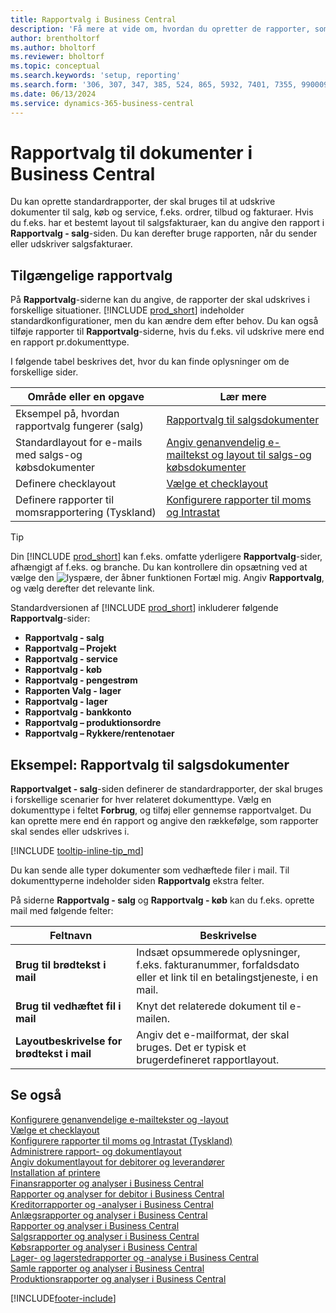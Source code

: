```yaml
---
title: Rapportvalg i Business Central
description: 'Få mere at vide om, hvordan du opretter de rapporter, som bruges til at udskrive forskellige typer dokumenter i Business Central.'
author: brentholtorf
ms.author: bholtorf
ms.reviewer: bholtorf
ms.topic: conceptual
ms.search.keywords: 'setup, reporting'
ms.search.form: '306, 307, 347, 385, 524, 865, 5932, 7401, 7355, 99000917'
ms.date: 06/13/2024
ms.service: dynamics-365-business-central
---
```

# <a name="report-selection-for-documents-in-business-central"></a>Rapportvalg til dokumenter i Business Central

Du kan oprette standardrapporter, der skal bruges til at udskrive dokumenter til salg, køb og service, f.eks. ordrer, tilbud og fakturaer. Hvis du f.eks. har et bestemt layout til salgsfakturaer, kan du angive den rapport i **Rapportvalg - salg**-siden. Du kan derefter bruge rapporten, når du sender eller udskriver salgsfakturaer.  

## <a name="available-report-selections"></a>Tilgængelige rapportvalg

På **Rapportvalg**-siderne kan du angive, de rapporter der skal udskrives i forskellige situationer. [!INCLUDE [prod_short](includes/prod_short.md)] indeholder standardkonfigurationer, men du kan ændre dem efter behov. Du kan også tilføje rapporter til **Rapportvalg**-siderne, hvis du f.eks. vil udskrive mere end en rapport pr.dokumenttype. 

I følgende tabel beskrives det, hvor du kan finde oplysninger om de forskellige sider.  

|Område eller en opgave  |Lær mere|
|--------------|----------|
|Eksempel på, hvordan rapportvalg fungerer (salg)|[Rapportvalg til salgsdokumenter](#example-report-selection-for-sales-documents)|
|Standardlayout for e-mails med salgs-og købsdokumenter  |[Angiv genanvendelig e-mailtekst og layout til salgs-og købsdokumenter](admin-how-setup-email.md#set-up-reusable-email-texts-and-layouts) |
|Definere checklayout     |[Vælge et checklayout](finance-how-define-check-layouts.md) |
|Definere rapporter til momsrapportering (Tyskland)|[Konfigurere rapporter til moms og Intrastat](LocalFunctionality/Germany/how-to-set-up-reports-for-vat-and-intrastat.md) |

> [!TIP]
> Din [!INCLUDE [prod_short](includes/prod_short.md)] kan f.eks. omfatte yderligere **Rapportvalg**-sider, afhængigt af f.eks. og branche. Du kan kontrollere din opsætning ved at vælge den ![lyspære, der åbner funktionen Fortæl mig.](media/ui-search/search_small.png "Fortæl mig, hvad du vil foretage dig") Angiv **Rapportvalg**, og vælg derefter det relevante link.

Standardversionen af [!INCLUDE [prod_short](includes/prod_short.md)] inkluderer følgende **Rapportvalg**-sider:

* **Rapportvalg - salg**  
* **Rapportvalg – Projekt**  
* **Rapportvalg - service**
* **Rapportvalg - køb**  
* **Rapportvalg - pengestrøm**  
* **Rapporten Valg - lager**  
* **Rapportvalg - lager**  
* **Rapportvalg - bankkonto**  
* **Rapportvalg – produktionsordre**  
* **Rapportvalg – Rykkere/rentenotaer**  

## <a name="example-report-selection-for-sales-documents"></a>Eksempel: Rapportvalg til salgsdokumenter

**Rapportvalget - salg**-siden definerer de standardrapporter, der skal bruges i forskellige scenarier for hver relateret dokumenttype. Vælg en dokumenttype i feltet **Forbrug**, og tilføj eller gennemse rapportvalget. Du kan oprette mere end én rapport og angive den rækkefølge, som rapporter skal sendes eller udskrives i.  

[!INCLUDE [tooltip-inline-tip_md](includes/tooltip-inline-tip_md.md)]

Du kan sende alle typer dokumenter som vedhæftede filer i mail. Til dokumenttyperne indeholder siden **Rapportvalg** ekstra felter.  

På siderne **Rapportvalg - salg** og **Rapportvalg - køb** kan du f.eks. oprette mail med følgende felter:

|Feltnavn |Beskrivelse  |
|-----------|-------------|
|**Brug til brødtekst i mail**| Indsæt opsummerede oplysninger, f.eks. fakturanummer, forfaldsdato eller et link til en betalingstjeneste, i en mail.        |
|**Brug til vedhæftet fil i mail**| Knyt det relaterede dokument til e-mailen.|
|**Layoutbeskrivelse for brødtekst i mail**|Angiv det e-mailformat, der skal bruges. Det er typisk et brugerdefineret rapportlayout. |

## <a name="see-also"></a>Se også

[Konfigurere genanvendelige e-mailtekster og -layout](admin-how-setup-email.md#set-up-reusable-email-texts-and-layouts)  
[Vælge et checklayout](finance-how-define-check-layouts.md)  
[Konfigurere rapporter til moms og Intrastat (Tyskland)](LocalFunctionality/Germany/how-to-set-up-reports-for-vat-and-intrastat.md)  
[Administrere rapport- og dokumentlayout](ui-manage-report-layouts.md)  
[Angiv dokumentlayout for debitorer og leverandører](ui-define-customer-vendor-document-layouts.md)  
[Installation af printere](ui-specify-printer-selection-reports.md)  
[Finansrapporter og analyser i Business Central](finance-reports.md)  
[Rapporter og analyser for debitor i Business Central](receivables-reports.md)  
[Kreditorrapporter og -analyser i Business Central](payables-reports.md)  
[Anlægsrapporter og analyser i Business Central](fa-reports.md)  
[Rapporter og analyser i Business Central](project-reports.md)  
[Salgsrapporter og analyser i Business Central](sales-reports.md)  
[Købsrapporter og analyser i Business Central](purchase-reports.md)  
[Lager- og lagerstedrapporter og -analyse i Business Central](inventory-WMS-reports.md)  
[Samle rapporter og analyser i Business Central](assembly-reports.md)  
[Produktionsrapporter og analyser i Business Central](production-reports.md)  

[!INCLUDE[footer-include](includes/footer-banner.md)]
